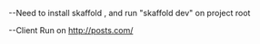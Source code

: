 --Need to install skaffold , and run "skaffold dev" on project root

--Client Run on http://posts.com/